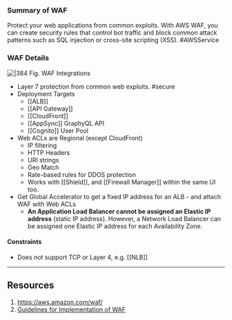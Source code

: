 ### Summary of WAF
Protect your web applications from common exploits. With AWS WAF, you can create security rules that control bot traffic and block common attack patterns such as SQL injection or cross-site scripting (XSS). #AWSService 

### WAF Details

![|384](https://docs.aws.amazon.com/images/whitepapers/latest/guidelines-for-implementing-aws-waf/images/waf-integrations.jpg)
Fig. WAF Integrations


- Layer 7 protection from common web exploits. #secure 
- Deployment Targets
	- [[ALB]]
	- [[API Gateway]]
	- [[CloudFront]]
	- [[AppSync]] GraphyQL API
	- [[Cognito]] User Pool
- Web ACLs are Regional (except CloudFront)
	- IP filtering
	- HTTP Headers
	- URI strings
	- Geo Match
	- Rate-based rules for DDOS protection
	- Works with [[Shield]], and [[Firewall Manager]] within the same UI too. 
- Get Global Accelerator to get a fixed IP address for an ALB - and attach WAF with Web ACLs
	- **An Application Load Balancer cannot be assigned an Elastic IP address** (static IP address). However, a Network Load Balancer can be assigned one Elastic IP address for each Availability Zone. 
#### Constraints
- Does not support TCP or Layer 4, e.g. [[NLB]]
---

## Resources

1. https://aws.amazon.com/waf/
2. [Guidelines for Implementation of WAF](https://docs.aws.amazon.com/whitepapers/latest/guidelines-for-implementing-aws-waf/guidelines-for-implementing-aws-waf.html)